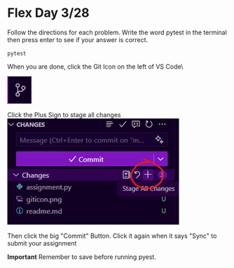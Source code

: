 # Flex Day 3/28

Follow the directions for each problem. Write the word pytest in the terminal then press enter to see if your answer is correct.

```
pytest
```
When you are done, click the Git Icon on the left of VS Code\
  
![git icon](images/giticon.png)

Click the Plus Sign to stage all changes\
![stage changes](images/commit.png)

Then click the big "Commit" Button. Click it again when it says "Sync" to submit your assignment

**Important** Remember to save before running pyest.